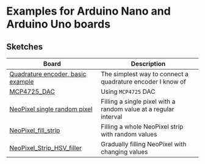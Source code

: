 # Examples for Arduino Nano and Arduino Uno boards

## Sketches

| Board                                                          | Description                                                       |
| -------------------------------------------------------------- | ----------------------------------------------------------------- |
| [Quadrature encoder, basic example](/quadrature_encoder_basic) | The simplest way to connect a quadrature encoder I know of        |
| [MCP4725_DAC](/MCP4725_DAC)                                    | Using `MCP4725` DAC                                               |
| [NeoPixel single random pixel](/NeoPixel_single_random)        | Filling a single pixel with a random value at a regular interval  |
| [NeoPixel_fill_strip](/NeoPixel_fill_strip)                    | Filling a whole NeoPixel strip with random values                 |
| [NeoPixel_Strip_HSV_filler](/NeoPixel_Strip_HSV_filler)        | Gradually filling NeoPixel with changing values                   |

